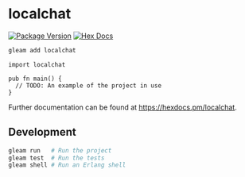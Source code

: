 # localchat

[![Package Version](https://img.shields.io/hexpm/v/localchat)](https://hex.pm/packages/localchat)
[![Hex Docs](https://img.shields.io/badge/hex-docs-ffaff3)](https://hexdocs.pm/localchat/)

```sh
gleam add localchat
```
```gleam
import localchat

pub fn main() {
  // TODO: An example of the project in use
}
```

Further documentation can be found at <https://hexdocs.pm/localchat>.

## Development

```sh
gleam run   # Run the project
gleam test  # Run the tests
gleam shell # Run an Erlang shell
```
